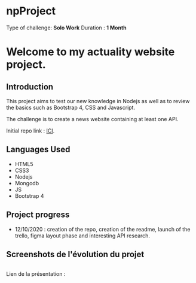 # npProject
Type of challenge: **Solo Work**
Duration : **1 Month**   



# **Welcome to my actuality website project.**  

## Introduction


This project aims to test our new knowledge in Nodejs as well as to review the basics such as Bootstrap 4, CSS and Javascript.

The challenge is to create a news website containing at least one API.


Initial repo link : [ICI](https://github.com/becodeorg/BXL-Swartz-3-21/tree/master/09-OOP-npProject).

## Languages  Used


* HTML5
* CSS3
* Nodejs
* Mongodb
* JS
* Bootstrap 4

## Project progress

* 12/10/2020 : creation of the repo, creation of the readme, launch of the trello, figma layout phase and interesting API research.

## Screenshots de l'évolution du projet

![]()

Lien de la présentation : 
